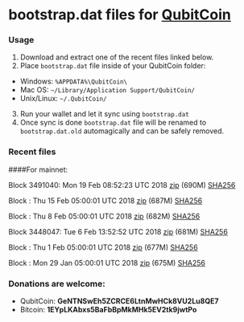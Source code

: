 # bootstrap.dat files for [QubitCoin](https://qubitcoin.cc/)

### Usage

1. Download and extract one of the recent files linked below.
2. Place `bootstrap.dat` file inside of your QubitCoin folder:
 - Windows: `%APPDATA%\QubitCoin\`
 - Mac OS: `~/Library/Application Support/QubitCoin/`
 - Unix/Linux: `~/.QubitCoin/`
3. Run your wallet and let it sync using `bootstrap.dat`
4. Once sync is done `bootstrap.dat` file will be renamed to `bootstrap.dat.old` automagically and can be safely removed.

### Recent files

####For mainnet:

Block 3491040: Mon 19 Feb 08:52:23 UTC 2018 [zip](https://transfer.sh/14BFrr/bootstrap.dat.20180219.zip) (690M) [SHA256](https://transfer.sh/OxsPJ/sha256.txt)

Block : Thu 15 Feb 05:00:01 UTC 2018 [zip](https://transfer.sh/ioVIv/bootstrap.dat.20180215.zip) (687M) [SHA256](https://transfer.sh/L6zQm/sha256.txt)

Block : Thu  8 Feb 05:00:01 UTC 2018 [zip](https://transfer.sh/iJCsd/bootstrap.dat.20180208.zip) (682M) [SHA256](https://transfer.sh/igaxf/sha256.txt)

Block 3448047: Tue  6 Feb 13:52:52 UTC 2018 [zip](https://transfer.sh/10jPwA/bootstrap.dat.20180206.zip) (681M) [SHA256](https://transfer.sh/12g5uU/sha256.txt)

Block : Thu  1 Feb 05:00:01 UTC 2018 [zip](https://transfer.sh/hRxEb/bootstrap.dat.20180201.zip) (677M) [SHA256](https://transfer.sh/6zDyM/sha256.txt)

Block : Mon 29 Jan 05:00:01 UTC 2018 [zip](https://transfer.sh/Ya6vR/bootstrap.dat.20180129.zip) (675M) [SHA256](https://transfer.sh/HdyOp/sha256.txt)

### Donations are welcome:

- QubitCoin: **GeNTNSwEh5ZCRCE6LtnMwHCk8VU2Lu8QE7**
- Bitcoin: **1EYpLKAbxs5BaFbBpMkMHk5EV2tk9jwtPo**
